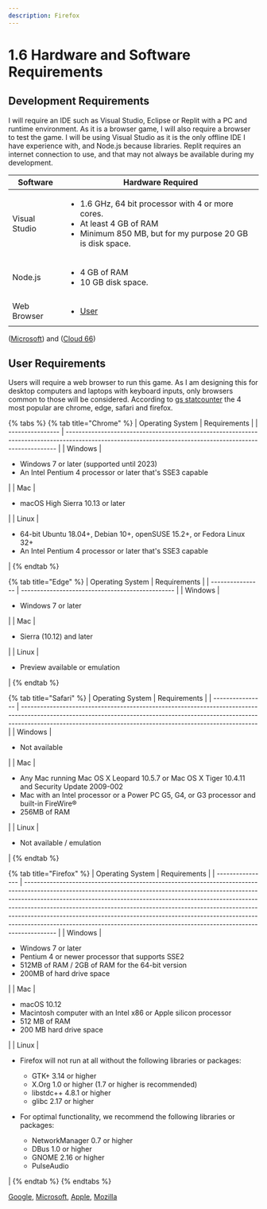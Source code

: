 ```yaml
---
description: Firefox
---
```


# 1.6 Hardware and Software Requirements

## Development Requirements

I will require an IDE such as Visual Studio, Eclipse or Replit with a PC and runtime environment. As it is a browser game, I will also require a browser to test the game. I will be using Visual Studio as it is the only offline IDE I have experience with, and Node.js because libraries. Replit requires an internet connection to use, and that may not always be available during my development.

| Software      | Hardware Required                                                                                                                                              |
| ------------- | -------------------------------------------------------------------------------------------------------------------------------------------------------------- |
| Visual Studio | <ul><li>1.6 GHz, 64 bit processor with 4 or more cores.</li><li>At least 4 GB of RAM</li><li>Minimum 850 MB, but for my purpose 20 GB is disk space.</li></ul> |
| Node.js       | <ul><li>4 GB of RAM</li><li>10 GB disk space.</li></ul>                                                                                                        |
| Web Browser   | <ul><li><a href="1.6-hardware-and-software-requirements.md#user-requirements">User</a></li></ul>                                                               |

([Microsoft](https://code.visualstudio.com/docs/supporting/requirements)) and ([Cloud 66](https://help.cloud66.com/node/references/non-recommended-server-sizes.html))

## User Requirements

Users will require a web browser to run this game. As I am designing this for desktop computers and laptops with keyboard inputs, only browsers common to those will be considered. According to  [gs statcounter](https://gs.statcounter.com/browser-market-share/desktop/worldwide) the 4 most popular are chrome, edge, safari and firefox.&#x20;

{% tabs %}
{% tab title="Chrome" %}
| Operating System | Requirements                                                                                                                                              |
| ---------------- | --------------------------------------------------------------------------------------------------------------------------------------------------------- |
| Windows          | <ul><li>Windows 7 or later (supported until 2023)</li><li>An Intel Pentium 4 processor or later that's SSE3 capable</li></ul>                             |
| Mac              | <ul><li>macOS High Sierra 10.13 or later</li></ul>                                                                                                        |
| Linux            | <ul><li>64-bit Ubuntu 18.04+, Debian 10+, openSUSE 15.2+, or Fedora Linux 32+</li><li>An Intel Pentium 4 processor or later that's SSE3 capable</li></ul> |
{% endtab %}

{% tab title="Edge" %}
| Operating System | Requirements                                     |
| ---------------- | ------------------------------------------------ |
| Windows          | <ul><li>Windows 7 or later</li></ul>             |
| Mac              | <ul><li>Sierra (10.12) and later</li></ul>       |
| Linux            | <ul><li>Preview available or emulation</li></ul> |
{% endtab %}

{% tab title="Safari" %}
| Operating System | Requirements                                                                                                                                                                                                                           |
| ---------------- | -------------------------------------------------------------------------------------------------------------------------------------------------------------------------------------------------------------------------------------- |
| Windows          | <ul><li>Not available</li></ul>                                                                                                                                                                                                        |
| Mac              | <ul><li>Any Mac running Mac OS X Leopard 10.5.7 or Mac OS X Tiger 10.4.11 and Security Update 2009-002</li><li>Mac with an Intel processor or a Power PC G5, G4, or G3 processor and built-in FireWire®</li><li>256MB of RAM</li></ul> |
| Linux            | <ul><li>Not available / emulation</li></ul>                                                                                                                                                                                            |
{% endtab %}

{% tab title="Firefox" %}
| Operating System | Requirements                                                                                                                                                                                                                                                                                                                                                                                                                                                                                   |
| ---------------- | ---------------------------------------------------------------------------------------------------------------------------------------------------------------------------------------------------------------------------------------------------------------------------------------------------------------------------------------------------------------------------------------------------------------------------------------------------------------------------------------------- |
| Windows          | <ul><li>Windows 7 or later</li><li>Pentium 4 or newer processor that supports SSE2</li><li>512MB of RAM / 2GB of RAM for the 64-bit version</li><li>200MB of hard drive space</li></ul>                                                                                                                                                                                                                                                                                                        |
| Mac              | <ul><li>macOS 10.12</li><li>Macintosh computer with an Intel x86 or Apple silicon processor</li><li>512 MB of RAM</li><li>200 MB hard drive space</li></ul>                                                                                                                                                                                                                                                                                                                                    |
| Linux            | <ul><li><p>Firefox will not run at all without the following libraries or packages:</p><ul><li>GTK+ 3.14 or higher</li><li>X.Org 1.0 or higher (1.7 or higher is recommended)</li><li>libstdc++ 4.8.1 or higher</li><li>glibc 2.17 or higher</li></ul></li></ul><ul><li><p>For optimal functionality, we recommend the following libraries or packages:</p><ul><li>NetworkManager 0.7 or higher</li><li>DBus 1.0 or higher</li><li>GNOME 2.16 or higher</li><li>PulseAudio</li></ul></li></ul> |
{% endtab %}
{% endtabs %}

[Google](https://support.google.com/chrome/a/answer/7100626?hl=en), [Microsoft](https://docs.microsoft.com/en-us/deployedge/microsoft-edge-supported-operating-systems), [Apple](https://support.apple.com/kb/sp552?locale=en\_GB), [Mozilla](https://www.mozilla.org/en-US/firefox/87.0/system-requirements/)
